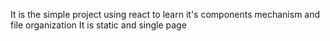 It is the simple project using react to learn it's components mechanism and file organization
It is static and single page
